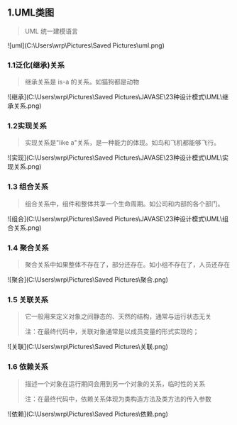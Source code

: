 ## 1.UML类图

> UML 统一建模语言

![uml](C:\Users\wrp\Pictures\Saved Pictures\uml.png)

### 1.1泛化(继承)关系

> 继承关系是 is-a 的关系。如猫狗都是动物
>

![继承](C:\Users\wrp\Pictures\Saved Pictures\JAVASE\23种设计模式\UML\继承关系.png)



### 1.2实现关系

>实现关系是"like a"关系，是一种能力的体现。如鸟和飞机都能够飞行。
>

![实现](C:\Users\wrp\Pictures\Saved Pictures\JAVASE\23种设计模式\UML\实现关系.png)

### 1.3 组合关系

>组合关系中，组件和整体共享一个生命周期。如公司和内部的各个部门。
>

![组合](C:\Users\wrp\Pictures\Saved Pictures\JAVASE\23种设计模式\UML\组合关系.png)

### 1.4 聚合关系

> 聚合关系中如果整体不存在了，部分还存在。如小组不存在了，人员还存在
>

![聚合](C:\Users\wrp\Pictures\Saved Pictures\聚合.png)

### 1.5 关联关系

> 它一般用来定义对象之间静态的、天然的结构，通常与运行状态无关
>
> 注：在最终代码中，关联对象通常是以成员变量的形式实现的；

![关联](C:\Users\wrp\Pictures\Saved Pictures\关联.png)

### 1.6 依赖关系

> 描述一个对象在运行期间会用到另一个对象的关系，临时性的关系
>
> 注：在最终代码中，依赖关系体现为类构造方法及类方法的传入参数

![依赖](C:\Users\wrp\Pictures\Saved Pictures\依赖.png)